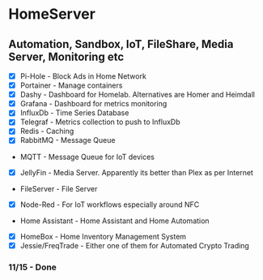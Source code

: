 # HomeServer

## Automation, Sandbox, IoT, FileShare, Media Server, Monitoring etc


- [x] Pi-Hole - Block Ads in Home Network
- [x] Portainer - Manage containers 
- [x] Dashy - Dashboard for Homelab. Alternatives are Homer and Heimdall
- [x] Grafana - Dashboard for metrics monitoring
- [x] InfluxDb - Time Series Database
- [x] Telegraf - Metrics collection to push to InfluxDb
- [x] Redis - Caching
- [x] RabbitMQ - Message Queue
- MQTT - Message Queue for IoT devices
- [x] JellyFin - Media Server. Apparently its better than Plex as per Internet
- FileServer - File Server
- [x] Node-Red - For IoT workflows especially around NFC
- Home Assistant - Home Assistant and Home Automation
- [x] HomeBox - Home Inventory Management System
- [x] Jessie/FreqTrade - Either one of them for Automated Crypto Trading

### 11/15 - Done